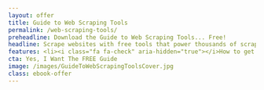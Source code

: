 ```yaml
---
layout: offer
title: Guide to Web Scraping Tools
permalink: /web-scraping-tools/
preheadline: Download the Guide to Web Scraping Tools... Free!
headline: Scrape websites with free tools that power thousands of scrapers!
features: <li><i class="fa fa-check" aria-hidden="true"></i>How to get started without code</li><li><i class="fa fa-check" aria-hidden="true"></i>Clean, structured data with APIs</li><li><i class="fa fa-check" aria-hidden="true"></i>Best Python libraries for scraping</li>
cta: Yes, I Want The FREE Guide
image: /images/GuideToWebScrapingToolsCover.jpg
class: ebook-offer
---
```


